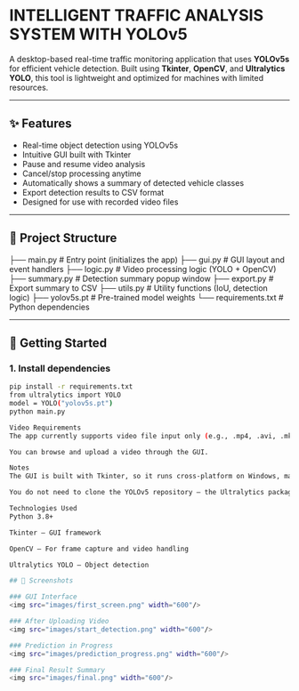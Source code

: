 # INTELLIGENT TRAFFIC ANALYSIS SYSTEM WITH YOLOv5

A desktop-based real-time traffic monitoring application that uses **YOLOv5s** for efficient vehicle detection. Built using **Tkinter**, **OpenCV**, and **Ultralytics YOLO**, this tool is lightweight and optimized for machines with limited resources.

---

## ✨ Features

- Real-time object detection using YOLOv5s
- Intuitive GUI built with Tkinter
- Pause and resume video analysis
- Cancel/stop processing anytime
- Automatically shows a summary of detected vehicle classes
- Export detection results to CSV format
- Designed for use with recorded video files

---

## 🧱 Project Structure

├── main.py # Entry point (initializes the app)
├── gui.py # GUI layout and event handlers
├── logic.py # Video processing logic (YOLO + OpenCV)
├── summary.py # Detection summary popup window
├── export.py # Export summary to CSV
├── utils.py # Utility functions (IoU, detection logic)
├── yolov5s.pt # Pre-trained model weights
└── requirements.txt # Python dependencies

---

## 🚀 Getting Started

### 1. Install dependencies

```bash
pip install -r requirements.txt
from ultralytics import YOLO
model = YOLO("yolov5s.pt")
python main.py

Video Requirements
The app currently supports video file input only (e.g., .mp4, .avi, .mkv).

You can browse and upload a video through the GUI.

Notes
The GUI is built with Tkinter, so it runs cross-platform on Windows, macOS, and Linux.

You do not need to clone the YOLOv5 repository — the Ultralytics package handles model loading directly.

Technologies Used
Python 3.8+

Tkinter – GUI framework

OpenCV – For frame capture and video handling

Ultralytics YOLO – Object detection

## 📸 Screenshots

### GUI Interface
<img src="images/first_screen.png" width="600"/>

### After Uploading Video
<img src="images/start_detection.png" width="600"/>

### Prediction in Progress
<img src="images/prediction_progress.png" width="600"/>

### Final Result Summary
<img src="images/final.png" width="600"/>

